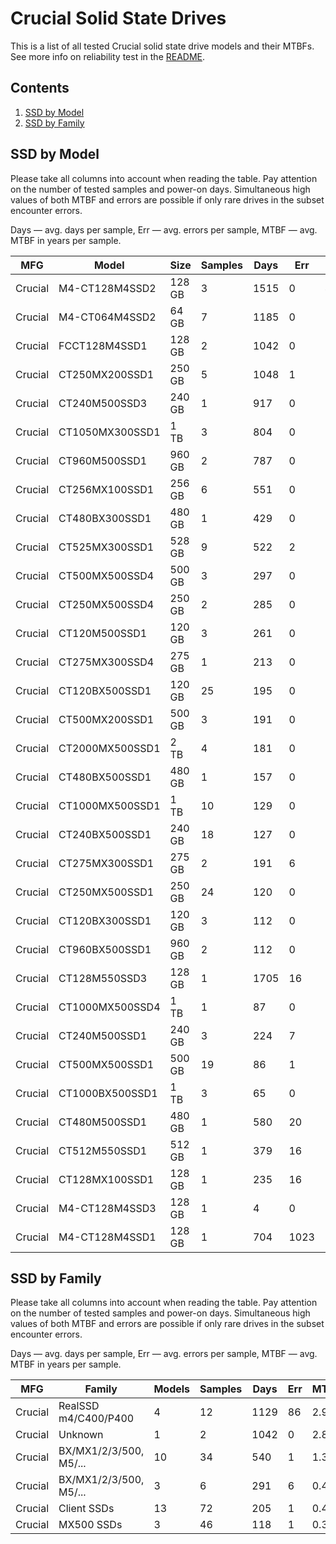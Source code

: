 Crucial Solid State Drives
==========================

This is a list of all tested Crucial solid state drive models and their MTBFs. See
more info on reliability test in the [README](https://github.com/bsdhw/SMART).

Contents
--------

1. [ SSD by Model  ](#ssd-by-model)
2. [ SSD by Family ](#ssd-by-family)

SSD by Model
------------

Please take all columns into account when reading the table. Pay attention on the
number of tested samples and power-on days. Simultaneous high values of both MTBF
and errors are possible if only rare drives in the subset encounter errors.

Days — avg. days per sample,
Err  — avg. errors per sample,
MTBF — avg. MTBF in years per sample.

| MFG       | Model              | Size   | Samples | Days  | Err   | MTBF   |
|-----------|--------------------|--------|---------|-------|-------|--------|
| Crucial   | M4-CT128M4SSD2     | 128 GB | 3       | 1515  | 0     | 4.15   |
| Crucial   | M4-CT064M4SSD2     | 64 GB  | 7       | 1185  | 0     | 3.25   |
| Crucial   | FCCT128M4SSD1      | 128 GB | 2       | 1042  | 0     | 2.86   |
| Crucial   | CT250MX200SSD1     | 250 GB | 5       | 1048  | 1     | 2.68   |
| Crucial   | CT240M500SSD3      | 240 GB | 1       | 917   | 0     | 2.51   |
| Crucial   | CT1050MX300SSD1    | 1 TB   | 3       | 804   | 0     | 2.20   |
| Crucial   | CT960M500SSD1      | 960 GB | 2       | 787   | 0     | 2.16   |
| Crucial   | CT256MX100SSD1     | 256 GB | 6       | 551   | 0     | 1.51   |
| Crucial   | CT480BX300SSD1     | 480 GB | 1       | 429   | 0     | 1.18   |
| Crucial   | CT525MX300SSD1     | 528 GB | 9       | 522   | 2     | 0.93   |
| Crucial   | CT500MX500SSD4     | 500 GB | 3       | 297   | 0     | 0.81   |
| Crucial   | CT250MX500SSD4     | 250 GB | 2       | 285   | 0     | 0.78   |
| Crucial   | CT120M500SSD1      | 120 GB | 3       | 261   | 0     | 0.72   |
| Crucial   | CT275MX300SSD4     | 275 GB | 1       | 213   | 0     | 0.59   |
| Crucial   | CT120BX500SSD1     | 120 GB | 25      | 195   | 0     | 0.54   |
| Crucial   | CT500MX200SSD1     | 500 GB | 3       | 191   | 0     | 0.52   |
| Crucial   | CT2000MX500SSD1    | 2 TB   | 4       | 181   | 0     | 0.50   |
| Crucial   | CT480BX500SSD1     | 480 GB | 1       | 157   | 0     | 0.43   |
| Crucial   | CT1000MX500SSD1    | 1 TB   | 10      | 129   | 0     | 0.35   |
| Crucial   | CT240BX500SSD1     | 240 GB | 18      | 127   | 0     | 0.35   |
| Crucial   | CT275MX300SSD1     | 275 GB | 2       | 191   | 6     | 0.34   |
| Crucial   | CT250MX500SSD1     | 250 GB | 24      | 120   | 0     | 0.33   |
| Crucial   | CT120BX300SSD1     | 120 GB | 3       | 112   | 0     | 0.31   |
| Crucial   | CT960BX500SSD1     | 960 GB | 2       | 112   | 0     | 0.31   |
| Crucial   | CT128M550SSD3      | 128 GB | 1       | 1705  | 16    | 0.27   |
| Crucial   | CT1000MX500SSD4    | 1 TB   | 1       | 87    | 0     | 0.24   |
| Crucial   | CT240M500SSD1      | 240 GB | 3       | 224   | 7     | 0.22   |
| Crucial   | CT500MX500SSD1     | 500 GB | 19      | 86    | 1     | 0.20   |
| Crucial   | CT1000BX500SSD1    | 1 TB   | 3       | 65    | 0     | 0.18   |
| Crucial   | CT480M500SSD1      | 480 GB | 1       | 580   | 20    | 0.08   |
| Crucial   | CT512M550SSD1      | 512 GB | 1       | 379   | 16    | 0.06   |
| Crucial   | CT128MX100SSD1     | 128 GB | 1       | 235   | 16    | 0.04   |
| Crucial   | M4-CT128M4SSD3     | 128 GB | 1       | 4     | 0     | 0.01   |
| Crucial   | M4-CT128M4SSD1     | 128 GB | 1       | 704   | 1023  | 0.00   |

SSD by Family
-------------

Please take all columns into account when reading the table. Pay attention on the
number of tested samples and power-on days. Simultaneous high values of both MTBF
and errors are possible if only rare drives in the subset encounter errors.

Days — avg. days per sample,
Err  — avg. errors per sample,
MTBF — avg. MTBF in years per sample.

| MFG       | Family                 | Models | Samples | Days  | Err   | MTBF   |
|-----------|------------------------|--------|---------|-------|-------|--------|
| Crucial   | RealSSD m4/C400/P400   | 4      | 12      | 1129  | 86    | 2.93   |
| Crucial   | Unknown                | 1      | 2       | 1042  | 0     | 2.86   |
| Crucial   | BX/MX1/2/3/500, M5/... | 10     | 34      | 540   | 1     | 1.32   |
| Crucial   | BX/MX1/2/3/500, M5/... | 3      | 6       | 291   | 6     | 0.48   |
| Crucial   | Client SSDs            | 13     | 72      | 205   | 1     | 0.46   |
| Crucial   | MX500 SSDs             | 3      | 46      | 118   | 1     | 0.31   |
